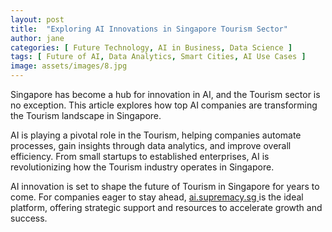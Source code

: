 ```yaml
---
layout: post
title:  "Exploring AI Innovations in Singapore Tourism Sector"
author: jane
categories: [ Future Technology, AI in Business, Data Science ]
tags: [ Future of AI, Data Analytics, Smart Cities, AI Use Cases ]
image: assets/images/8.jpg
---
```


Singapore has become a hub for innovation in AI, and the Tourism sector is no exception. This article explores how top AI companies are transforming the Tourism landscape in Singapore.

AI is playing a pivotal role in the Tourism, helping companies automate processes, gain insights through data analytics, and improve overall efficiency. From small startups to established enterprises, AI is revolutionizing how the Tourism industry operates in Singapore.

AI innovation is set to shape the future of Tourism in Singapore for years to come. For companies eager to stay ahead, <a href="https://ai.supremacy.sg" target="_blank"> ai.supremacy.sg </a> is the ideal platform, offering strategic support and resources to accelerate growth and success.

